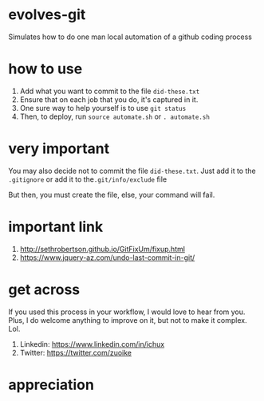 # evolves-git
Simulates how to do one man local automation of a github coding process

# how to use
1. Add what you want to commit to the file `did-these.txt`
2. Ensure that on each job that you do, it's captured in it.
3. One sure way to help yourself is to use `git status`
4. Then, to deploy, run `source automate.sh` or `. automate.sh`

# very important
You may also decide not to commit the file `did-these.txt`.
Just add it to the `.gitignore` or add it to the`.git/info/exclude` file

But then, you must create the file, else, your command will fail.

# important link
1. http://sethrobertson.github.io/GitFixUm/fixup.html
2. https://www.jquery-az.com/undo-last-commit-in-git/

# get across
If you used this process in your workflow, I would love to hear from you.
Plus, I do welcome anything to improve on it, but not to make it complex. Lol.

1. Linkedin: https://www.linkedin.com/in/ichux
2. Twitter: https://twitter.com/zuoike

# appreciation

